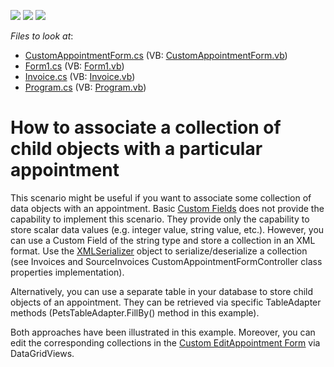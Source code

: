 <!-- default badges list -->
![](https://img.shields.io/endpoint?url=https://codecentral.devexpress.com/api/v1/VersionRange/128633703/15.2.4%2B)
[![](https://img.shields.io/badge/Open_in_DevExpress_Support_Center-FF7200?style=flat-square&logo=DevExpress&logoColor=white)](https://supportcenter.devexpress.com/ticket/details/E3380)
[![](https://img.shields.io/badge/📖_How_to_use_DevExpress_Examples-e9f6fc?style=flat-square)](https://docs.devexpress.com/GeneralInformation/403183)
<!-- default badges end -->
<!-- default file list -->
*Files to look at*:

* [CustomAppointmentForm.cs](./CS/CustomAppointmentForm.cs) (VB: [CustomAppointmentForm.vb](./VB/CustomAppointmentForm.vb))
* [Form1.cs](./CS/Form1.cs) (VB: [Form1.vb](./VB/Form1.vb))
* [Invoice.cs](./CS/Invoice.cs) (VB: [Invoice.vb](./VB/Invoice.vb))
* [Program.cs](./CS/Program.cs) (VB: [Program.vb](./VB/Program.vb))
<!-- default file list end -->
# How to associate a collection of child objects with a particular appointment


<p>This scenario might be useful if you want to associate some collection of data objects with an appointment. Basic <a href="http://documentation.devexpress.com/#WindowsForms/CustomDocument5228"><u>Custom Fields</u></a> does not provide the capability to implement this scenario. They provide only the capability to store scalar data values (e.g. integer value, string value, etc.). However, you can use a Custom Field of the string type and store a collection in an XML format. Use the <a href="http://www.switchonthecode.com/tutorials/csharp-tutorial-xml-serialization"><u>XMLSerializer</u></a> object to serialize/deserialize a collection (see Invoices and SourceInvoices CustomAppointmentFormController class properties implementation).</p><p>Alternatively, you can use a separate table in your database to store child objects of an appointment. They can be retrieved via specific TableAdapter methods (PetsTableAdapter.FillBy() method in this example).</p><p>Both approaches have been illustrated in this example. Moreover, you can edit the corresponding collections in the <a href="http://documentation.devexpress.com/#WindowsForms/CustomDocument2288"><u>Custom EditAppointment Form</u></a> via DataGridViews.</p>

<br/>


